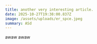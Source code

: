 ```yaml
---
title: another very interesting article.
date: 2025-10-27T19:38:00.837Z
image: /assets/uploads/er_spce.jpeg
summary: ASd
---
```

awaw awaw